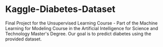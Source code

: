 # Kaggle-Diabetes-Dataset
Final Project for the Unsupervised Learning Course - Part of the Machine Learning for Modeling Course in the Artificial Intelligence for Science and Technology Master's Degree. Our goal is to predict diabetes using the provided dataset.
